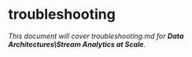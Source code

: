 # troubleshooting

_This document will cover troubleshooting.md for **Data Architectures\Stream Analytics at Scale**._
